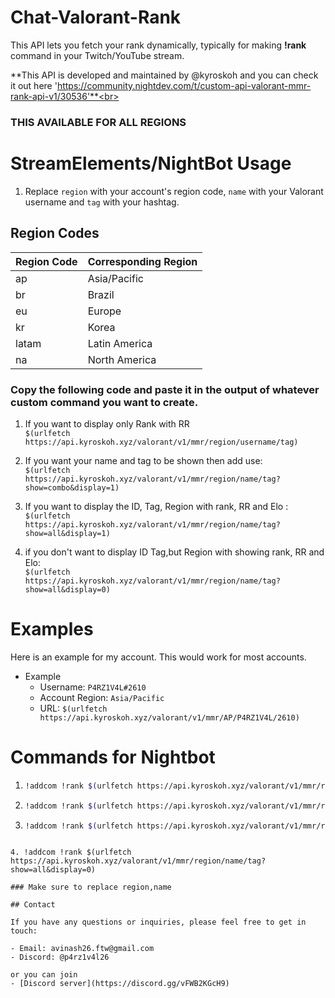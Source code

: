 # Chat-Valorant-Rank
This API lets you fetch your rank dynamically, typically for making **!rank** command in your Twitch/YouTube stream.

**This API is developed and maintained by @kyroskoh and you can check it out here 'https://community.nightdev.com/t/custom-api-valorant-mmr-rank-api-v1/30536'**<br>


### THIS AVAILABLE FOR ALL REGIONS

# StreamElements/NightBot Usage

1. Replace `region` with your account's region code, `name` with your Valorant username and `tag` with your hashtag.


## Region Codes

| Region Code | Corresponding Region |
| ----------- | -------------------- |
| ap          | Asia/Pacific         |
| br          | Brazil               |
| eu          | Europe               |
| kr          | Korea                |
| latam       | Latin America        |
| na          | North America        |

### Copy the following code and paste it in the output of whatever custom command you want to create.
1. If you want to display only Rank with RR<br> 
`$(urlfetch https://api.kyroskoh.xyz/valorant/v1/mmr/region/username/tag)`

2. If you want your name and tag to be shown then add use: <BR>`$(urlfetch https://api.kyroskoh.xyz/valorant/v1/mmr/region/name/tag?show=combo&display=1)`

3. If you want to display the ID, Tag, Region with rank, RR and Elo : <BR> `$(urlfetch https://api.kyroskoh.xyz/valorant/v1/mmr/region/name/tag?show=all&display=1)`

4. if you don't want to display ID Tag,but Region with showing rank, RR and Elo: <BR> `$(urlfetch https://api.kyroskoh.xyz/valorant/v1/mmr/region/name/tag?show=all&display=0)`

# Examples

Here is an example for my account. This would work for most accounts.
+ Example 
  * Username: `P4RZ1V4L#2610`
  * Account Region: `Asia/Pacific`
  * URL: `$(urlfetch https://api.kyroskoh.xyz/valorant/v1/mmr/AP/P4RZ1V4L/2610)`

# Commands for Nightbot

1. ``` bash
   !addcom !rank $(urlfetch https://api.kyroskoh.xyz/valorant/v1/mmr/region/username/tag)
   ```
2. ``` bash
   !addcom !rank $(urlfetch https://api.kyroskoh.xyz/valorant/v1/mmr/region/name/tag?show=combo&display=1)
   ```
3. ``` bash
   !addcom !rank $(urlfetch https://api.kyroskoh.xyz/valorant/v1/mmr/region/name/tag?show=all&display=1)
  ```

4. !addcom !rank $(urlfetch https://api.kyroskoh.xyz/valorant/v1/mmr/region/name/tag?show=all&display=0)

### Make sure to replace region,name

## Contact

If you have any questions or inquiries, please feel free to get in touch:

- Email: avinash26.ftw@gmail.com
- Discord: @p4rz1v4l26

or you can join 
- [Discord server](https://discord.gg/vFWB2KGcH9)
